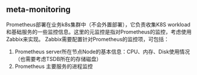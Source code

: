 ## meta-monitoring

Prometheus部署在业务k8s集群中（不会外置部署），它负责收集K8S workload和基础服务的一些监控信息。这里的元监控是指对Prometheus的监控，考虑使用Zabbix来实现。
Zabbix需要配置针对Prometheus的监控项，可包括：

1. Prometheus server所在节点Node的基本信息：CPU、内存、Disk使用情况（也需要考虑TSDB所在的存储磁盘）
2. Prometheus 主要服务的进程监控

